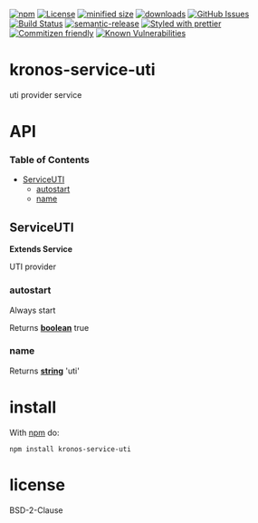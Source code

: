 [![npm](https://img.shields.io/npm/v/@kronos-integration/service-uti.svg)](https://www.npmjs.com/package/@kronos-integration/service-uti)
[![License](https://img.shields.io/badge/License-BSD%203--Clause-blue.svg)](https://opensource.org/licenses/BSD-3-Clause)
[![minified size](https://badgen.net/bundlephobia/min/@kronos-integration/service-uti)](https://bundlephobia.com/result?p=@kronos-integration/service-uti)
[![downloads](http://img.shields.io/npm/dm/@kronos-integration/service-uti.svg?style=flat-square)](https://npmjs.org/package/@kronos-integration/service-uti)
[![GitHub Issues](https://img.shields.io/github/issues/Kronos-Integration/service-uti.svg?style=flat-square)](https://github.com/Kronos-Integration/service-uti/issues)
[![Build Status](https://travis-ci.com/Kronos-Integration/service-uti.svg?branch=master)](https://travis-ci.com/Kronos-Integration/service-uti)
[![semantic-release](https://img.shields.io/badge/%20%20%F0%9F%93%A6%F0%9F%9A%80-semantic--release-e10079.svg)](https://github.com/Kronos-Integration/service-uti.git)
[![Styled with prettier](https://img.shields.io/badge/styled_with-prettier-ff69b4.svg)](https://github.com/prettier/prettier)
[![Commitizen friendly](https://img.shields.io/badge/commitizen-friendly-brightgreen.svg)](http://commitizen.github.io/cz-cli/)
[![Known Vulnerabilities](https://snyk.io/test/github/Kronos-Integration/service-uti/badge.svg)](https://snyk.io/test/github/Kronos-Integration/service-uti)

# kronos-service-uti

uti provider service

# API

<!-- Generated by documentation.js. Update this documentation by updating the source code. -->

### Table of Contents

-   [ServiceUTI](#serviceuti)
    -   [autostart](#autostart)
    -   [name](#name)

## ServiceUTI

**Extends Service**

UTI provider

### autostart

Always start

Returns **[boolean](https://developer.mozilla.org/docs/Web/JavaScript/Reference/Global_Objects/Boolean)** true

### name

Returns **[string](https://developer.mozilla.org/docs/Web/JavaScript/Reference/Global_Objects/String)** 'uti'

# install

With [npm](http://npmjs.org) do:

```shell
npm install kronos-service-uti
```

# license

BSD-2-Clause
